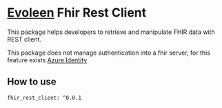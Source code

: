 # [Evoleen](https://www.evoleen-technology.com) Fhir Rest Client

This package helps developers to retrieve and manipulate FHIR data with REST client.

This package does not manage authentication into a fhir server, for this feature exists [Azure Identity](https://pub.dev/packages/azure_identity)

## How to use
```[pubspec.yaml]
fhir_rest_client: ^0.0.1
```


